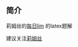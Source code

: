 ## 简介

莉姆丝的[每日lim](https://t.bilibili.com/topic/18791778/feed) 的latex题解

建议关注[莉姆丝](https://space.bilibili.com/664047468)